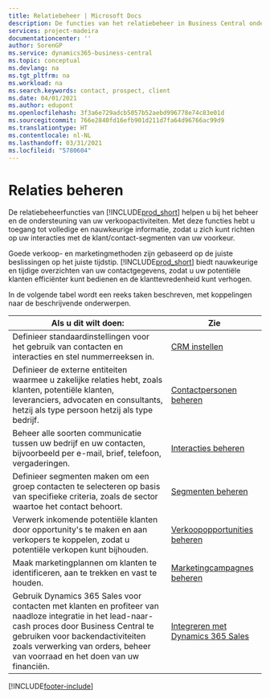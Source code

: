 ```yaml
---
title: Relatiebeheer | Microsoft Docs
description: De functies van het relatiebeheer in Business Central ondersteunen uw verkoopinspanningen en u kunt gegevens over contacten en prospects openen zodat u klanten efficiënter kunt bedienen.
services: project-madeira
documentationcenter: ''
author: SorenGP
ms.service: dynamics365-business-central
ms.topic: conceptual
ms.devlang: na
ms.tgt_pltfrm: na
ms.workload: na
ms.search.keywords: contact, prospect, client
ms.date: 04/01/2021
ms.author: edupont
ms.openlocfilehash: 3f3a6e729adcb5057b52aebd996778e74c83e01d
ms.sourcegitcommit: 766e2840fd16efb901d211d7fa64d96766ac99d9
ms.translationtype: HT
ms.contentlocale: nl-NL
ms.lasthandoff: 03/31/2021
ms.locfileid: "5780604"
---
```

# <a name="managing-relationships"></a>Relaties beheren
De relatiebeheerfuncties van [!INCLUDE[prod_short](includes/prod_short.md)] helpen u bij het beheer en de ondersteuning van uw verkoopactiviteiten. Met deze functies hebt u toegang tot volledige en nauwkeurige informatie, zodat u zich kunt richten op uw interacties met de klant/contact-segmenten van uw voorkeur.

Goede verkoop- en marketingmethoden zijn gebaseerd op de juiste beslissingen op het juiste tijdstip. [!INCLUDE[prod_short](includes/prod_short.md)] biedt nauwkeurige en tijdige overzichten van uw contactgegevens, zodat u uw potentiële klanten efficiënter kunt bedienen en de klanttevredenheid kunt verhogen.

In de volgende tabel wordt een reeks taken beschreven, met koppelingen naar de beschrijvende onderwerpen.  

| Als u dit wilt doen: | Zie |
| --- | --- |
|Definieer standaardinstellingen voor het gebruik van contacten en interacties en stel nummerreeksen in.|[CRM instellen](marketing-setup-marketing.md)|
|Definieer de externe entiteiten waarmee u zakelijke relaties hebt, zoals klanten, potentiële klanten, leveranciers, advocaten en consultants, hetzij als type persoon hetzij als type bedrijf.|[Contactpersonen beheren](marketing-contacts.md)|
|Beheer alle soorten communicatie tussen uw bedrijf en uw contacten, bijvoorbeeld per e-mail, brief, telefoon, vergaderingen.|[Interacties beheren](marketing-interactions.md)|
|Definieer segmenten maken om een groep contacten te selecteren op basis van specifieke criteria, zoals de sector waartoe het contact behoort.|[Segmenten beheren](marketing-segments.md)|
|Verwerk inkomende potentiële klanten door opportunity's te maken en aan verkopers te koppelen, zodat u potentiële verkopen kunt bijhouden.|[Verkoopopportunities beheren](marketing-manage-sales-opportunities.md)|
|Maak marketingplannen om klanten te identificeren, aan te trekken en vast te houden.|[Marketingcampagnes beheren](marketing-campaigns.md)|
|Gebruik Dynamics 365 Sales voor contacten met klanten en profiteer van naadloze integratie in het lead-naar-cash proces door Business Central te gebruiken voor backendactiviteiten zoals verwerking van orders, beheer van voorraad en het doen van uw financiën.|[Integreren met Dynamics 365 Sales](marketing-integrate-dynamicscrm.md)|


[!INCLUDE[footer-include](includes/footer-banner.md)]